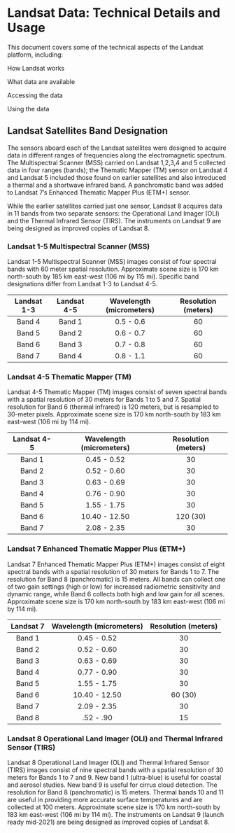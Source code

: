 
# Landsat Data: Technical Details and Usage

This document covers some of the technical aspects of the Landsat platform, including:

How Landsat works

What data are available

Accessing the data

Using the data

## Landsat Satellites Band Designation

The sensors aboard each of the Landsat satellites were designed to acquire data in different ranges of frequencies along the electromagnetic spectrum. The Multispectral Scanner (MSS) carried on Landsat 1,2,3,4 and 5 collected data in four ranges (bands); the Thematic Mapper (TM) sensor on Landsat 4 and Landsat 5 included those found on earlier satellites and also introduced a thermal and a shortwave infrared band. A panchromatic band was added to Landsat 7’s Enhanced Thematic Mapper Plus (ETM+) sensor.

While the earlier satellites carried just one sensor, Landsat 8 acquires data in 11 bands from two separate sensors: the Operational Land Imager (OLI) and the Thermal Infrared Sensor (TIRS).  The instruments on Landsat 9 are being designed as improved copies of Landsat 8.

### Landsat 1-5 Multispectral Scanner (MSS)

Landsat 1-5 Multispectral Scanner (MSS) images consist of four spectral bands with 60 meter spatial resolution. Approximate scene size is 170 km north-south by 185 km east-west (106 mi by 115 mi). Specific band designations differ from Landsat 1-3 to Landsat 4-5.

| Landsat 1-3      | Landsat 4-5      | Wavelength (micrometers) | Resolution (meters) |
| :----------: | :----------: | :-----: | :-----: |
| Band 4 | Band 1 | 0.5 - 0.6 | 60 |
| Band 5 | Band 2 | 0.6 - 0.7 | 60 |
| Band 6 | Band 3 | 0.7 - 0.8 | 60 |
| Band 7 | Band 4 | 0.8 - 1.1 | 60 |


### Landsat 4-5 Thematic Mapper (TM)

Landsat 4-5 Thematic Mapper (TM) images consist of seven spectral bands with a spatial resolution of 30 meters for Bands 1 to 5 and 7. Spatial resolution for Band 6 (thermal infrared) is 120 meters, but is resampled to 30-meter pixels. Approximate scene size is 170 km north-south by 183 km east-west (106 mi by 114 mi).

| Landsat 4-5  | Wavelength (micrometers) | Resolution (meters) |
| :----------: | :-----: | :-----: |
| Band 1 |  0.45 - 0.52 | 30 |
| Band 2 |  0.52 - 0.60 | 30 |
| Band 3 |  0.63 - 0.69 | 30 |
| Band 4 |  0.76 - 0.90 | 30 |
| Band 5 |  1.55 - 1.75 | 30 |
| Band 6 |  10.40 - 12.50 | 120 (30) |
| Band 7 |  2.08 - 2.35 | 30 |




### Landsat 7 Enhanced Thematic Mapper Plus (ETM+)

Landsat 7 Enhanced Thematic Mapper Plus (ETM+) images consist of eight spectral bands with a spatial resolution of 30 meters for Bands 1 to 7. The resolution for Band 8 (panchromatic) is 15 meters. All bands can collect one of two gain settings (high or low) for increased radiometric sensitivity and dynamic range, while Band 6 collects both high and low gain for all scenes. Approximate scene size is 170 km north-south by 183 km east-west (106 mi by 114 mi).

| Landsat 7  | Wavelength (micrometers) | Resolution (meters) |
| :----------: | :-----: | :-----: |
| Band 1 |  0.45 - 0.52 | 30 |
| Band 2 |  0.52 - 0.60 | 30 |
| Band 3 |  0.63 - 0.69 | 30 |
| Band 4 |  0.77 - 0.90 | 30 |
| Band 5 |  1.55 - 1.75 | 30 |
| Band 6 |  10.40 - 12.50 | 60 (30) |
| Band 7 |  2.09 - 2.35 | 30 |
| Band 8 |  .52 - .90 | 15 |



### Landsat 8 Operational Land Imager (OLI) and Thermal Infrared Sensor (TIRS)

Landsat 8 Operational Land Imager (OLI) and Thermal Infrared Sensor (TIRS) images consist of nine spectral bands with a spatial resolution of 30 meters for Bands 1 to 7 and 9. New band 1 (ultra-blue) is useful for coastal and aerosol studies. New band 9 is useful for cirrus cloud detection. The resolution for Band 8 (panchromatic) is 15 meters. Thermal bands 10 and 11 are useful in providing more accurate surface temperatures and are collected at 100 meters. Approximate scene size is 170 km north-south by 183 km east-west (106 mi by 114 mi). The instruments on Landsat 9 (launch ready mid-2021) are being designed as improved copies of Landsat 8.
